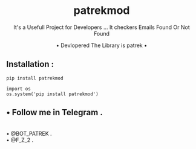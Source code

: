 <h1 align="center">patrekmod</h1>
<p align="center">It's a Usefull Project for Developers ... It checkers Emails Found Or Not Found</p>

<p align="center"> • Devlopered The Library is patrek • </p>


## Installation :
```
pip install patrekmod
```
```
import os 
os.system('pip install patrekmod')

```
## • Follow me in Telegram .

<br>• @BOT_PATREK .
<br>• @F_Z_2 .
